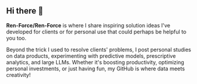 ## Hi there 👋

**Ren-Force/Ren-Force** is where I share inspiring solution ideas I've developed for clients or for personal use that could perhaps be helpful to you too. 

Beyond the trick I used to resolve clients' problems, I post personal studies on data products, experimenting with predictive models, prescriptive analytics, and large LLMs. Whether it's boosting productivity, optimizing personal investments, or just having fun, my GitHub is where data meets creativity!
